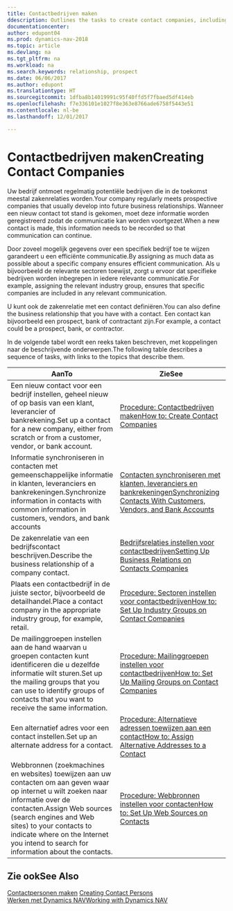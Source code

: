 ```yaml
---
title: Contactbedrijven maken
ddescription: Outlines the tasks to create contact companies, including assigning relevant data about prospects and defining the business relationships you have with companies.
documentationcenter: 
author: edupont04
ms.prod: dynamics-nav-2018
ms.topic: article
ms.devlang: na
ms.tgt_pltfrm: na
ms.workload: na
ms.search.keywords: relationship, prospect
ms.date: 06/06/2017
ms.author: edupont
ms.translationtype: HT
ms.sourcegitcommit: 1dfba8b14019991c95f40ffd5f7fbaed5df414eb
ms.openlocfilehash: f7e336101e1027f8e363e8766ade6758f5443e51
ms.contentlocale: nl-be
ms.lasthandoff: 12/01/2017

---
```

# <a name="creating-contact-companies"></a><span data-ttu-id="7dcc6-102">Contactbedrijven maken</span><span class="sxs-lookup"><span data-stu-id="7dcc6-102">Creating Contact Companies</span></span>
<span data-ttu-id="7dcc6-103">Uw bedrijf ontmoet regelmatig potentiële bedrijven die in de toekomst meestal zakenrelaties worden.</span><span class="sxs-lookup"><span data-stu-id="7dcc6-103">Your company regularly meets prospective companies that usually develop into future business relationships.</span></span> <span data-ttu-id="7dcc6-104">Wanneer een nieuw contact tot stand is gekomen, moet deze informatie worden geregistreerd zodat de communicatie kan worden voortgezet.</span><span class="sxs-lookup"><span data-stu-id="7dcc6-104">When a new contact is made, this information needs to be recorded so that communication can continue.</span></span>

<span data-ttu-id="7dcc6-105">Door zoveel mogelijk gegevens over een specifiek bedrijf toe te wijzen garandeert u een efficiënte communicatie.</span><span class="sxs-lookup"><span data-stu-id="7dcc6-105">By assigning as much data as possible about a specific company ensures efficient communication.</span></span> <span data-ttu-id="7dcc6-106">Als u bijvoorbeeld de relevante sectoren toewijst, zorgt u ervoor dat specifieke bedrijven worden inbegrepen in iedere relevante communicatie.</span><span class="sxs-lookup"><span data-stu-id="7dcc6-106">For example, assigning the relevant industry group, ensures that specific companies are included in any relevant communication.</span></span>

<span data-ttu-id="7dcc6-107">U kunt ook de zakenrelatie met een contact definiëren.</span><span class="sxs-lookup"><span data-stu-id="7dcc6-107">You can also define the business relationship that you have with a contact.</span></span> <span data-ttu-id="7dcc6-108">Een contact kan bijvoorbeeld een prospect, bank of contractant zijn.</span><span class="sxs-lookup"><span data-stu-id="7dcc6-108">For example, a contact could be a prospect, bank, or contractor.</span></span>

<span data-ttu-id="7dcc6-109">In de volgende tabel wordt een reeks taken beschreven, met koppelingen naar de beschrijvende onderwerpen.</span><span class="sxs-lookup"><span data-stu-id="7dcc6-109">The following table describes a sequence of tasks, with links to the topics that describe them.</span></span> 

| <span data-ttu-id="7dcc6-110">Aan</span><span class="sxs-lookup"><span data-stu-id="7dcc6-110">To</span></span> | <span data-ttu-id="7dcc6-111">Zie</span><span class="sxs-lookup"><span data-stu-id="7dcc6-111">See</span></span> |
| --- | --- |
| <span data-ttu-id="7dcc6-112">Een nieuw contact voor een bedrijf instellen, geheel nieuw of op basis van een klant, leverancier of bankrekening.</span><span class="sxs-lookup"><span data-stu-id="7dcc6-112">Set up a contact for a new company, either from scratch or from a customer, vendor, or bank account.</span></span> |[<span data-ttu-id="7dcc6-113">Procedure: Contactbedrijven maken</span><span class="sxs-lookup"><span data-stu-id="7dcc6-113">How to: Create Contact Companies</span></span>](marketing-how-create-contact-companies.md) |
| <span data-ttu-id="7dcc6-114">Informatie synchroniseren in contacten met gemeenschappelijke informatie in klanten, leveranciers en bankrekeningen.</span><span class="sxs-lookup"><span data-stu-id="7dcc6-114">Synchronize information in contacts with common information in customers, vendors, and bank accounts</span></span> |[<span data-ttu-id="7dcc6-115">Contacten synchroniseren met klanten, leveranciers en bankrekeningen</span><span class="sxs-lookup"><span data-stu-id="7dcc6-115">Synchronizing Contacts With Customers, Vendors, and Bank Accounts</span></span>](marketing-synchronize-contacts-customers-vendors-bank-accounts.md) |
| <span data-ttu-id="7dcc6-116">De zakenrelatie van een bedrijfscontact beschrijven.</span><span class="sxs-lookup"><span data-stu-id="7dcc6-116">Describe the business relationship of a company contact.</span></span> |[<span data-ttu-id="7dcc6-117">Bedrijfsrelaties instellen voor contactbedrijven</span><span class="sxs-lookup"><span data-stu-id="7dcc6-117">Setting Up Business Relations on Contacts Companies</span></span>](marketing-business-relations.md) |
| <span data-ttu-id="7dcc6-118">Plaats een contactbedrijf in de juiste sector, bijvoorbeeld de detailhandel.</span><span class="sxs-lookup"><span data-stu-id="7dcc6-118">Place a contact company in the appropriate industry group, for example, retail.</span></span> |[<span data-ttu-id="7dcc6-119">Procedure: Sectoren instellen voor contactbedrijven</span><span class="sxs-lookup"><span data-stu-id="7dcc6-119">How to: Set Up Industry Groups on Contact Companies</span></span>](marketing-industry-groups.md) |
| <span data-ttu-id="7dcc6-120">De mailinggroepen instellen aan de hand waarvan u groepen contacten kunt identificeren die u dezelfde informatie wilt sturen.</span><span class="sxs-lookup"><span data-stu-id="7dcc6-120">Set up the mailing groups that you can use to identify groups of contacts that you want to receive the same information.</span></span> |[<span data-ttu-id="7dcc6-121">Procedure: Mailinggroepen instellen voor contactbedrijven</span><span class="sxs-lookup"><span data-stu-id="7dcc6-121">How to: Set Up Mailing Groups on Contact Companies</span></span>](marketing-mailing-groups.md) |
| <span data-ttu-id="7dcc6-122">Een alternatief adres voor een contact instellen.</span><span class="sxs-lookup"><span data-stu-id="7dcc6-122">Set up an alternate address for a contact.</span></span> |[<span data-ttu-id="7dcc6-123">Procedure: Alternatieve adressen toewijzen aan een contact</span><span class="sxs-lookup"><span data-stu-id="7dcc6-123">How to: Assign Alternative Addresses to a Contact</span></span>](marketing-how-assign-alternate-address.md) |
| <span data-ttu-id="7dcc6-124">Webbronnen (zoekmachines en websites) toewijzen aan uw contacten om aan geven waar op internet u wilt zoeken naar informatie over de contacten.</span><span class="sxs-lookup"><span data-stu-id="7dcc6-124">Assign Web sources (search engines and Web sites) to your contacts to indicate where on the Internet you intend to search for information about the contacts.</span></span> |[<span data-ttu-id="7dcc6-125">Procedure: Webbronnen instellen voor contacten</span><span class="sxs-lookup"><span data-stu-id="7dcc6-125">How to: Set Up Web Sources on Contacts</span></span>](marketing-web-sources.md) |

## <a name="see-also"></a><span data-ttu-id="7dcc6-126">Zie ook</span><span class="sxs-lookup"><span data-stu-id="7dcc6-126">See Also</span></span>
<span data-ttu-id="7dcc6-127">[Contactpersonen maken](marketing-create-contact-persons.md) </span><span class="sxs-lookup"><span data-stu-id="7dcc6-127">[Creating Contact Persons](marketing-create-contact-persons.md) </span></span>  
[<span data-ttu-id="7dcc6-128">Werken met Dynamics NAV</span><span class="sxs-lookup"><span data-stu-id="7dcc6-128">Working with Dynamics NAV</span></span>](ui-work-product.md)

